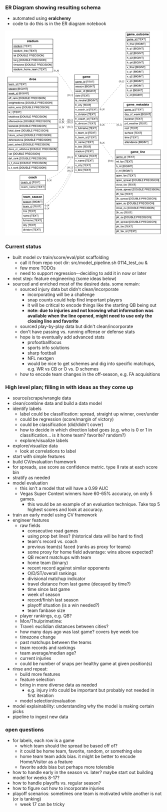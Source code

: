 ### ER Diagram showing resulting schema
* automated using __eralchemy__
* code to do this is in the ER diagram notebook

![E-R Diagram for Database][erd]

[erd]: er_diagram.png

### Current status
* built model cv train/score/eval/plot scaffolding
  * call it from repo root dir: src/model_pipeline.sh 0114_test_ou &
  * few more TODOs
  * need to support regression--deciding to add it in now or later
* next step: feature engineering (some ideas below)
* sourced and enriched most of the desired data. some remain:
  * sourced injury data but didn't clean/incorporate
    * incorporating will be a challenge
    * snap counts could help find important players
    * it will be critical to encode things like the starting QB being out
    * __note: due to injuries and not knowing what information was available when the line opened, might need to use only the closing line and favorite__
  * sourced play-by-play data but didn't clean/incorporate
  * don't have passing vs. running offense or defense stats
  * hope is to eventually add advanced stats
     * profootballfocus
     * sports info solutions
     * sharp football
     * NFL nextgen
     * would be nice to get schemes and dig into specific matchups, e.g. WR vs CB or O vs. D schemes
  * how to encode team changes in the off-season, e.g. FA acquisitions

### High level plan; filling in with ideas as they come up
* source/scrape/wrangle data
* clean/combine data and build a data model
* identify labels
  * label could be classification: spread, straight up winner, over/under
  * could be regression (score/margin of victory)
  * could be classification (did/didn't cover)
  * how to decide in which direction label goes (e.g. who is 0 or 1 in classification...  is it home team? favorite? random?)
  * explore/visualize labels
* explore/visualize data
  * look at correlations to label
* start with simple features
* build CV/evaluation framework
 * for spreads, use score as confidence metric. type II rate at each score bin
 * stratify as needed
* model evaluation
  * this isn't a model that will have a 0.99 AUC
  * Vegas Super Context winners have 60-65% accuracy, on only 5 games.
    * this would be an example of an evaluation technique. Take top 5 highest scores and look at accuracy.
* train an early model using CV framework
* engineer features
  * raw fields
    * consecutive road games
    * using prop bet lines? (historical data will be hard to find)
    * team's record vs. coach
    * previous team(s) faced (ranks as proxy for teams)
    * some proxy for home field advantage: wins above expected?
    * QB recent matchups with team
    * home team (binary)
    * recent record against similar opponents
    * O/D/ST/overall rankings
    * divisional matchup indicator
    * travel distance from last game (decayed by time?)
    * time since last game
    * week of season
    * record/finish last season
    * playoff situation (is a win needed?)
    * team fanbase size
  * player rankings, e.g. QB?
   * Mon/Thu/primetime: 
  * Travel: euclidian distances between cities?
  * how many days ago was last game? covers bye week too
  * timezone change
  * past matchups between the teams
  * team records and rankings
  * team average/median age?
  * current injuries
   * could be number of snaps per healthy game at given position(s)
* rinse and repeat:
  * build more features
  * feature selection
  * bring in more diverse data as needed
    * e.g. injury info could be important but probably not needed in first iteration
  * model selection/evaluation
* model explainability: understanding why the model is making certain picks
* pipeline to ingest new data

### open questions
  * for labels, each row is a game
    * which team should the spread be based off of?
    * it could be home team, favorite, random, or something else
    * home team team adds bias. it might be better to encode Home/Visitor as a feature
    * favorite adds bias but perhaps more tolerable
  * how to handle early in the season vs. later? maybe start out building model for weeks 8-17?
  * how to handle playoffs vs. regular season?
  * how to figure out how to incorporate injuries
  * playoff scenarios: sometimes one team is motivated while another is not (or is tanking)
    * week 17 can be tricky 
